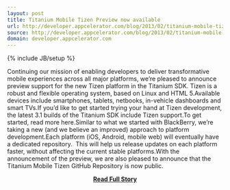 ```yaml
---
layout: post
title: Titanium Mobile Tizen Preview now available
url: http://developer.appcelerator.com/blog/2013/02/titanium-mobile-tizen-preview-now-available.html
source: http://developer.appcelerator.com/blog/2013/02/titanium-mobile-tizen-preview-now-available.html
domain: developer.appcelerator.com
---
```

{% include JB/setup %}<p>Continuing our mission of enabling developers to deliver transformative mobile experiences across all major platforms, we’re pleased to announce preview support for the new Tizen platform in the Titanium SDK. Tizen is a robust and flexible operating system, based on Linux and HTML 5.Available devices include smartphones, tablets, netbooks, in-vehicle dashboards and smart TVs.If you’d like to get started trying your hand at Tizen development, the latest 3.1 builds of the Titanium SDK include Tizen support.To get started, read more here.Similar to what we started with BlackBerry, we’re taking a new (and we believe an improved) approach to platform development.Each platform (iOS, Android, mobile web) will eventually have a dedicated repository.  This will help us release updates on each platform faster, without affecting the current stable platforms.With the announcement of the preview, we are also pleased to announce that the Titanium Mobile Tizen GitHub Repository is now public.</p>
<center><p><a href="http://developer.appcelerator.com/blog/2013/02/titanium-mobile-tizen-preview-now-available.html" style='padding:25px; font-sze:18px; font-weight: bold;'>Read Full Story</a></p></center>
